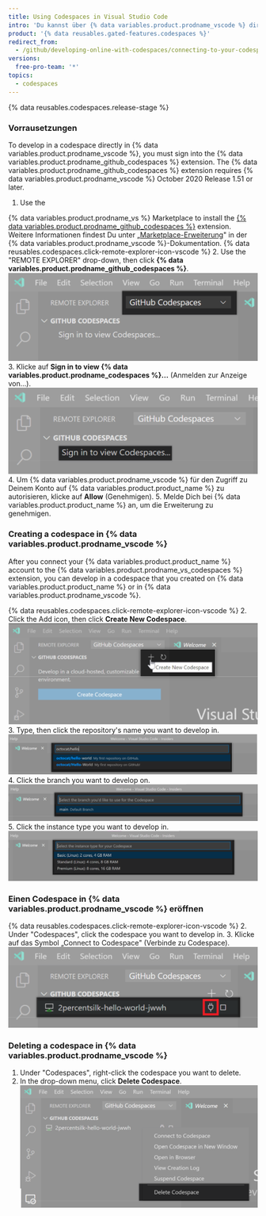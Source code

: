 ```yaml
---
title: Using Codespaces in Visual Studio Code
intro: 'Du kannst über {% data variables.product.prodname_vscode %} direkt in Deinem Codespace entwickeln, indem Du die {% data variables.product.prodname_github_codespaces %}-Erweiterung mit Deinem Konto auf {% data variables.product.product_name %} verbindest.'
product: '{% data reusables.gated-features.codespaces %}'
redirect_from:
  - /github/developing-online-with-codespaces/connecting-to-your-codespace-from-visual-studio-code
versions:
  free-pro-team: '*'
topics:
  - codespaces
---
```


{% data reusables.codespaces.release-stage %}

### Vorrausetzungen

To develop in a codespace directly in {% data variables.product.prodname_vscode %}, you must sign into the {% data variables.product.prodname_github_codespaces %} extension. The {% data variables.product.prodname_github_codespaces %} extension requires {% data variables.product.prodname_vscode %} October 2020 Release 1.51 or later.

1. Use the

{% data variables.product.prodname_vs %} Marketplace to install the [{% data variables.product.prodname_github_codespaces %}](https://marketplace.visualstudio.com/items?itemName=GitHub.codespaces) extension. Weitere Informationen findest Du unter „[Marketplace-Erweiterung](https://code.visualstudio.com/docs/editor/extension-gallery)" in der {% data variables.product.prodname_vscode %}-Dokumentation.
{% data reusables.codespaces.click-remote-explorer-icon-vscode %}
2. Use the "REMOTE EXPLORER" drop-down, then click **{% data variables.product.prodname_github_codespaces %}**. ![Die {% data variables.product.prodname_codespaces %}-Kopfzeile](/assets/images/help/codespaces/codespaces-header-vscode.png)
3. Klicke auf **Sign in to view {% data variables.product.prodname_codespaces %}...** (Anmelden zur Anzeige von...). ![Anmelden, um {% data variables.product.prodname_codespaces %} anzuzeigen](/assets/images/help/codespaces/sign-in-to-view-codespaces-vscode.png)
4. Um {% data variables.product.prodname_vscode %} für den Zugriff zu Deinem Konto auf {% data variables.product.product_name %} zu autorisieren, klicke auf **Allow** (Genehmigen).
5. Melde Dich bei {% data variables.product.product_name %} an, um die Erweiterung zu genehmigen.

### Creating a codespace in {% data variables.product.prodname_vscode %}

After you connect your {% data variables.product.product_name %} account to the {% data variables.product.prodname_vs_codespaces %} extension, you can develop in a codespace that you created on {% data variables.product.product_name %} or in {% data variables.product.prodname_vscode %}.

{% data reusables.codespaces.click-remote-explorer-icon-vscode %}
2. Click the Add icon, then click **Create New Codespace**. ![The Create new Codespace option in {% data variables.product.prodname_codespaces %}](/assets/images/help/codespaces/create-codespace-vscode.png)
3. Type, then click the repository's name you want to develop in. ![Searching for repository to create a new {% data variables.product.prodname_codespaces %}](/assets/images/help/codespaces/choose-repository-vscode.png)
4. Click the branch you want to develop on. ![Searching for a branch to create a new {% data variables.product.prodname_codespaces %}](/assets/images/help/codespaces/choose-branch-vscode.png)
5. Click the instance type you want to develop in. ![Instance types for a new {% data variables.product.prodname_codespaces %}](/assets/images/help/codespaces/choose-sku-vscode.png)
### Einen Codespace in {% data variables.product.prodname_vscode %} eröffnen

{% data reusables.codespaces.click-remote-explorer-icon-vscode %}
2. Under "Codespaces", click the codespace you want to develop in.
3. Klicke auf das Symbol „Connect to Codespace" (Verbinde zu Codespace). ![Symbol „Connect to Codespace" (Verbinde mit Codespace) in {% data variables.product.prodname_vscode %}](/assets/images/help/codespaces/click-connect-to-codespace-icon-vscode.png)

### Deleting a codespace in {% data variables.product.prodname_vscode %}

1. Under "Codespaces", right-click the codespace you want to delete.
2. In the drop-down menu, click **Delete Codespace**. ![Deleting a codespace in {% data variables.product.prodname_dotcom %}](/assets/images/help/codespaces/delete-codespace-vscode.png)
